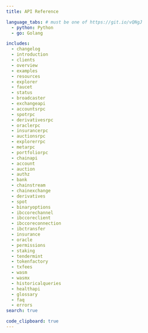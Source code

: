 ```yaml
---
title: API Reference

language_tabs: # must be one of https://git.io/vQNgJ
  - python: Python
  - go: Golang

includes:
  - changelog
  - introduction
  - clients
  - overview
  - examples
  - resources
  - explorer
  - faucet
  - status
  - broadcaster
  - exchangeapi
  - accountsrpc
  - spotrpc
  - derivativesrpc
  - oraclerpc
  - insurancerpc
  - auctionsrpc
  - explorerrpc
  - metarpc
  - portfoliorpc
  - chainapi
  - account
  - auction
  - authz
  - bank
  - chainstream
  - chainexchange
  - derivatives
  - spot
  - binaryoptions
  - ibccorechannel
  - ibccoreclient
  - ibccoreconnection
  - ibctransfer
  - insurance
  - oracle
  - permissions
  - staking
  - tendermint
  - tokenfactory
  - txfees
  - wasm
  - wasmx
  - historicalqueries
  - healthapi
  - glossary
  - faq
  - errors
search: true

code_clipboard: true
---
```

